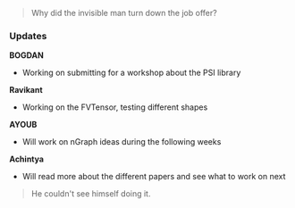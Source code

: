> Why did the invisible man turn down the job offer?

### Updates

**BOGDAN**
- Working on submitting for a workshop about the PSI library

**Ravikant**
- Working on the FVTensor, testing different shapes

**AYOUB**
- Will work on nGraph ideas during the following weeks

**Achintya**
- Will read more about the different papers and see what to work on next

> He couldn't see himself doing it.